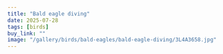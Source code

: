 ```yaml
---
title: "Bald eagle diving"
date: 2025-07-28
tags: [birds]
buy_link: ""
image: "/gallery/birds/bald-eagles/bald-eagle-diving/3L4A3658.jpg"
---
```

